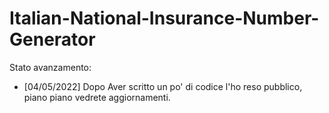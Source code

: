 # Italian-National-Insurance-Number-Generator
Stato avanzamento:

- [04/05/2022] Dopo Aver scritto un po' di codice l'ho reso pubblico, piano piano vedrete aggiornamenti.

